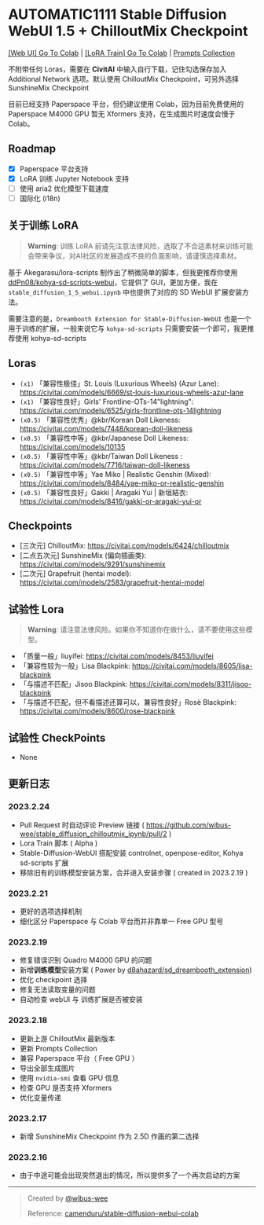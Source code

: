# AUTOMATIC1111 Stable Diffusion WebUI 1.5 + ChilloutMix Checkpoint

[[Web UI] Go To Colab](https://colab.research.google.com/github/wibus-wee/stable_diffusion_chilloutmix_ipynb/blob/main/stable_diffusion_1_5_webui.ipynb) | [[LoRA Train] Go To Colab](https://colab.research.google.com/github/wibus-wee/stable_diffusion_chilloutmix_ipynb/blob/main/lora_train.ipynb) | [Prompts Collection](/prompts.md)

不附带任何 Loras，需要在 **CivitAI** 中输入自行下载，记住勾选保存加入 Additional Network 选项。默认使用 ChilloutMix Checkpoint，可另外选择 SunshineMix Checkpoint

目前已经支持 Paperspace 平台，但仍建议使用 Colab，因为目前免费使用的 Paperspace M4000 GPU 暂无 Xformers 支持，在生成图片时速度会慢于 Colab。

## Roadmap

- [x] Paperspace 平台支持
- [x] LoRA 训练 Jupyter Notebook 支持
- [ ] 使用 aria2 优化模型下载速度
- [ ] 国际化 (i18n)

## 关于训练 LoRA

> **Warning**: 训练 LoRA 前请先注意法律风险，选取了不合适素材来训练可能会带来争议，对AI社区的发展造成不良的负面影响，请谨慎选择素材。

基于 Akegarasu/lora-scripts 制作出了稍微简单的脚本，但我更推荐你使用 [ddPn08/kohya-sd-scripts-webui](https://github.com/ddPn08/kohya-sd-scripts-webui)，它提供了 GUI，更加方便，我在 `stable_diffusion_1_5_webui.ipynb` 中也提供了对应的 SD WebUI 扩展安装方法。

需要注意的是，`Dreambooth Extension for Stable-Diffusion-WebUI` 也是一个用于训练的扩展，一般来说它与 `kohya-sd-scripts` 只需要安装一个即可，我更推荐使用 kohya-sd-scripts

## Loras

- `(x1)` 「兼容性极佳」St. Louis (Luxurious Wheels) (Azur Lane): https://civitai.com/models/6669/st-louis-luxurious-wheels-azur-lane
- `(x1)` 「兼容性良好」Girls' Frontline-OTs-14"lightning": https://civitai.com/models/6525/girls-frontline-ots-14lightning
- `(x0.5)` 「兼容性优秀」@kbr/Korean Doll Likeness: https://civitai.com/models/7448/korean-doll-likeness
- `(x0.5)` 「兼容性中等」@kbr/Japanese Doll Likeness: https://civitai.com/models/10135
- `(x0.5)` 「兼容性中等」@kbr/Taiwan Doll Likeness  : https://civitai.com/models/7716/taiwan-doll-likeness
- `(x0.5)` 「兼容性中等」Yae Miko | Realistic Genshin (Mixed): https://civitai.com/models/8484/yae-miko-or-realistic-genshin
- `(x0.5)` 「兼容性良好」Gakki | Aragaki Yui | 新垣結衣: https://civitai.com/models/8416/gakki-or-aragaki-yui-or

## Checkpoints

- [三次元] ChilloutMix: https://civitai.com/models/6424/chilloutmix
- [二点五次元] SunshineMix (偏向插画类): https://civitai.com/models/9291/sunshinemix
- [二次元] Grapefruit (hentai model): https://civitai.com/models/2583/grapefruit-hentai-model

## 试验性 Lora

> **Warning**: 请注意法律风险。如果你不知道你在做什么，请不要使用这些模型。

- 「质量一般」liuyifei: https://civitai.com/models/8453/liuyifei
- 「兼容性较为一般」Lisa Blackpink: https://civitai.com/models/8605/lisa-blackpink
- 「与描述不匹配」Jisoo Blackpink: https://civitai.com/models/8311/jisoo-blackpink
- 「与描述不匹配，但不看描述还算可以，兼容性良好」Rosè Blackpink: https://civitai.com/models/8600/rose-blackpink

## 试验性 CheckPoints

- None

## 更新日志

### 2023.2.24

- Pull Request 时自动评论 Preview 链接 ( https://github.com/wibus-wee/stable_diffusion_chilloutmix_ipynb/pull/2 )
- Lora Train 脚本 ( Alpha )
- Stable-Diffusion-WebUI 搭配安装 controlnet, openpose-editor, Kohya sd-scripts 扩展
- 移除旧有的训练模型安装方案，合并进入安装步骤 ( created in 2023.2.19 )

### 2023.2.21

- 更好的选项选择机制
- 细化区分 Paperspace 与 Colab 平台而并非靠单一 Free GPU 型号

### 2023.2.19

- 修复错误识别 Quadro M4000 GPU 的问题
- 新增**训练模型**安装方案 ( Power by [d8ahazard/sd_dreambooth_extension](https://github.com/d8ahazard/sd_dreambooth_extension))
- 优化 checkpoint 选择
- 修复无法读取变量的问题
- 自动检查 webUI 与 训练扩展是否被安装

### 2023.2.18

- 更新上游 ChilloutMix 最新版本
- 更新 Prompts Collection
- 兼容 Paperspace 平台（ Free GPU ）
- 导出全部生成图片
- 使用 `nvidia-smi` 查看 GPU 信息
- 检查 GPU 是否支持 Xformers
- 优化变量传递

### 2023.2.17

- 新增 SunshineMix Checkpoint 作为 2.5D 作画的第二选择

### 2023.2.16

- 由于中途可能会出现突然退出的情况，所以提供多了一个再次启动的方案

---

> Created by [@wibus-wee](https://github.com/wibus-wee)
>
> Reference: [camenduru/stable-diffusion-webui-colab](https://github.com/camenduru/stable-diffusion-webui-colab)
